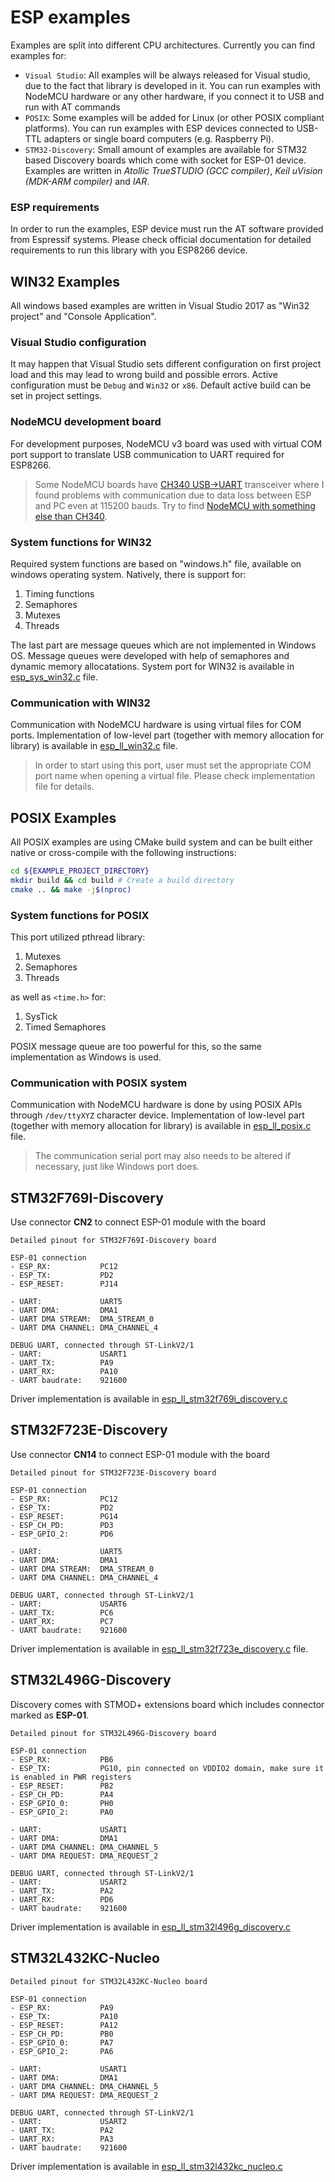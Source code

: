 # ESP examples

Examples are split into different CPU architectures. Currently you can find examples for:

- `Visual Studio`: All examples will be always released for Visual studio, due to the fact that library is developed in it. You can run examples with NodeMCU hardware or any other hardware, if you connect it to USB and run with AT commands
- `POSIX`: Some examples will be added for Linux (or other POSIX compliant platforms). You can run examples with ESP devices
connected to USB-TTL adapters or single board computers (e.g. Raspberry Pi).
- `STM32-Discovery`: Small amount of examples are available for STM32 based Discovery boards which come with socket for ESP-01 device. Examples are written in *Atollic TrueSTUDIO (GCC compiler)*, *Keil uVision (MDK-ARM compiler)* and *IAR*.

### ESP requirements

In order to run the examples, ESP device must run the AT software provided from Espressif systems.
Please check official documentation for detailed requirements to run this library with you ESP8266 device.

## WIN32 Examples

All windows based examples are written in Visual Studio 2017 as "Win32 project" and "Console Application".

### Visual Studio configuration

It may happen that Visual Studio sets different configuration on first project load and this may lead to wrong build and possible errors. Active configuration must be `Debug` and `Win32` or `x86`. Default active build can be set in project settings.

### NodeMCU development board

For development purposes, NodeMCU v3 board was used with virtual COM port support
to translate USB communication to UART required for ESP8266.

> Some NodeMCU boards have [CH340 USB->UART](https://www.tindie.com/products/multicognitive/nodemcu-esp8266-v3-lua-ch340-wifi-dev-board/) transceiver where I found problems with communication due to data loss between ESP and PC even at 115200 bauds. Try to find [NodeMCU with something else than CH340](https://www.ebay.com/itm/NodeMcu-Amica-V3-ESP-12E-ESP12E-4MB-FLASH-Lua-WIFI-Networking-dev-board-ESP8266-/141778019163).

### System functions for WIN32

Required system functions are based on "windows.h" file, available on windows operating system. Natively, there is support for:
1. Timing functions
2. Semaphores
3. Mutexes
4. Threads

The last part are message queues which are not implemented in Windows OS. Message queues were developed with help of semaphores and dynamic memory allocatations. System port for WIN32 is available in [esp_sys_win32.c](/src/system/esp_sys_win32.c) file.

### Communication with WIN32

Communication with NodeMCU hardware is using virtual files for COM ports. 
Implementation of low-level part (together with memory allocation for library) is available in [esp_ll_win32.c](/src/system/esp_ll_win32.c) file.

> In order to start using this port, user must set the appropriate COM port name when opening a virtual file. Please check implementation file for details.

## POSIX Examples
All POSIX examples are using CMake build system and can be built either native or cross-compile with the following instructions:
```bash
cd ${EXAMPLE_PROJECT_DIRECTORY}
mkdir build && cd build # Create a build directory
cmake .. && make -j$(nproc)
```

### System functions for POSIX
This port utilized pthread library:
1. Mutexes
2. Semaphores
3. Threads

as well as `<time.h>` for:
1. SysTick
2. Timed Semaphores

POSIX message queue are too powerful for this, so the same implementation as Windows is used.

### Communication with POSIX system
Communication with NodeMCU hardware is done by using POSIX APIs through `/dev/ttyXYZ` character device. 
Implementation of low-level part (together with memory allocation for library) is available in [esp_ll_posix.c](/src/system/esp_ll_posix.c) file.

> The communication serial port may also needs to be altered if necessary, just like Windows port does.

## STM32F769I-Discovery

Use connector **CN2** to connect ESP-01 module with the board
```
Detailed pinout for STM32F769I-Discovery board

ESP-01 connection
- ESP_RX:           PC12
- ESP_TX:           PD2
- ESP_RESET:        PJ14

- UART:             UART5
- UART DMA:         DMA1
- UART DMA STREAM:  DMA_STREAM_0
- UART DMA CHANNEL: DMA_CHANNEL_4

DEBUG UART, connected through ST-LinkV2/1
- UART:             USART1
- UART_TX:          PA9
- UART_RX:          PA10
- UART baudrate:    921600
```

Driver implementation is available in [esp_ll_stm32f769i_discovery.c](/src/system/esp_ll_stm32f769i_discovery.c)

## STM32F723E-Discovery

Use connector **CN14** to connect ESP-01 module with the board
```
Detailed pinout for STM32F723E-Discovery board

ESP-01 connection
- ESP_RX:           PC12
- ESP_TX:           PD2
- ESP_RESET:        PG14
- ESP_CH_PD:        PD3
- ESP_GPIO_2:       PD6

- UART:             UART5
- UART DMA:         DMA1
- UART DMA STREAM:  DMA_STREAM_0
- UART DMA CHANNEL: DMA_CHANNEL_4

DEBUG UART, connected through ST-LinkV2/1
- UART:             USART6
- UART_TX:          PC6
- UART_RX:          PC7
- UART baudrate:    921600
```

Driver implementation is available in [esp_ll_stm32f723e_discovery.c](/src/system/esp_ll_stm32f723e_discovery.c) file.

## STM32L496G-Discovery

Discovery comes with STMOD+ extensions board which includes connector marked as **ESP-01**.

```
Detailed pinout for STM32L496G-Discovery board

ESP-01 connection
- ESP_RX:           PB6
- ESP_TX:           PG10, pin connected on VDDIO2 domain, make sure it is enabled in PWR registers
- ESP_RESET:        PB2
- ESP_CH_PD:        PA4
- ESP_GPIO_0:       PH0
- ESP_GPIO_2:       PA0

- UART:             USART1
- UART DMA:         DMA1
- UART DMA CHANNEL: DMA_CHANNEL_5
- UART DMA REQUEST: DMA_REQUEST_2

DEBUG UART, connected through ST-LinkV2/1
- UART:             USART2
- UART_TX:          PA2
- UART_RX:          PD6
- UART baudrate:    921600
```

Driver implementation is available in [esp_ll_stm32l496g_discovery.c](/src/system/esp_ll_stm32l496g_discovery.c)

## STM32L432KC-Nucleo

```
Detailed pinout for STM32L432KC-Nucleo board

ESP-01 connection
- ESP_RX:           PA9
- ESP_TX:           PA10
- ESP_RESET:        PA12
- ESP_CH_PD:        PB0
- ESP_GPIO_0:       PA7
- ESP_GPIO_2:       PA6

- UART:             USART1
- UART DMA:         DMA1
- UART DMA CHANNEL: DMA_CHANNEL_5
- UART DMA REQUEST: DMA_REQUEST_2

DEBUG UART, connected through ST-LinkV2/1
- UART:             USART2
- UART_TX:          PA2
- UART_RX:          PA3
- UART baudrate:    921600
```

Driver implementation is available in [esp_ll_stm32l432kc_nucleo.c](/src/system/esp_ll_stm32l432kc_nucleo.c)
